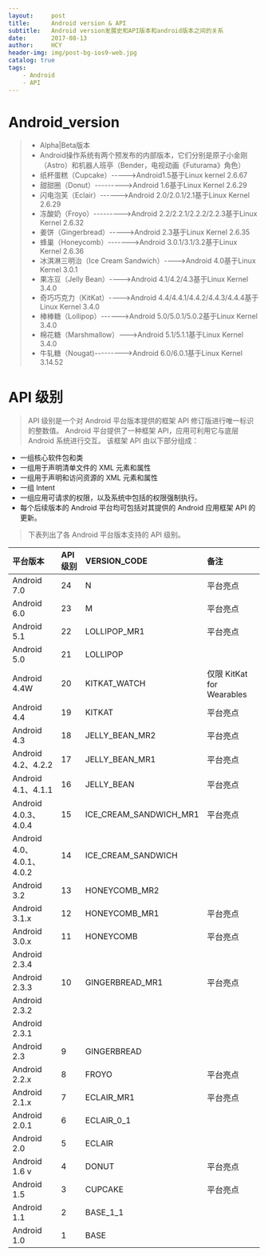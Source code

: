 ```yaml
---
layout:     post
title:      Android version & API
subtitle:   Android version发展史和API版本和android版本之间的关系
date:       2017-08-13
author:     HCY
header-img: img/post-bg-ios9-web.jpg
catalog: true
tags:
    - Android
    - API
---
```

# Android_version
> * Alpha|Beta版本
> * Android操作系统有两个预发布的内部版本，它们分别是原子小金刚（Astro）和机器人班亭（Bender，电视动画《Futurama》角色）
> * 纸杯蛋糕（Cupcake）----->Android1.5基于Linux kernel 2.6.67
> * 甜甜圈（Donut）--------->Android 1.6基于Linux Kernel 2.6.29
> * 闪电泡芙（Eclair）------>Android 2.0/2.0.1/2.1基于Linux Kernel 2.6.29
> * 冻酸奶（Froyo）--------->Android 2.2/2.2.1/2.2.2/2.2.3基于Linux Kernel 2.6.32
> * 姜饼（Gingerbread）----->Android 2.3基于Linux Kernel 2.6.35
> * 蜂巢（Honeycomb）------->Android 3.0.1/3.1/3.2基于Linux Kernel 2.6.36
> * 冰淇淋三明治（Ice Cream Sandwich）---->Android 4.0基于Linux Kernel 3.0.1
> * 果冻豆（Jelly Bean）---->Android 4.1/4.2/4.3基于Linux Kernel 3.4.0
> * 奇巧巧克力（KitKat）---->Android 4.4/4.4.1/4.4.2/4.4.3/4.4.4基于Linux Kernel 3.4.0
> * 棒棒糖（Lollipop）------>Android 5.0/5.0.1/5.0.2基于Linux Kernel 3.4.0
> * 棉花糖（Marshmallow）--->Android 5.1/5.1.1基于Linux Kernel 3.4.0
> * 牛轧糖（Nougat)--------->Android 6.0/6.0.1基于Linux Kernel 3.14.52
# API 级别
>API 级别是一个对 Android 平台版本提供的框架 API 修订版进行唯一标识的整数值。
>Android 平台提供了一种框架 API，应用可利用它与底层 Android 系统进行交互。 该框架 API 由以下部分组成：
+ 一组核心软件包和类
+ 一组用于声明清单文件的 XML 元素和属性
+ 一组用于声明和访问资源的 XML 元素和属性
+ 一组 Intent
+ 一组应用可请求的权限，以及系统中包括的权限强制执行。
+ 每个后续版本的 Android 平台均可包括对其提供的 Android 应用框架 API 的更新。
> 下表列出了各 Android 平台版本支持的 API 级别。

|平台版本|API 级别| VERSION_CODE |备注|
|:-------|:-------|:-------|:-------|
|Android 7.0|	24	|N	|平台亮点|
|Android 6.0|	23|	M	|平台亮点|
|Android 5.1|	22	|LOLLIPOP_MR1	|平台亮点|
|Android 5.0	|21|	LOLLIPOP|
|Android 4.4W|	20	|KITKAT_WATCH	|仅限 KitKat for Wearables|
|Android 4.4	|19	|KITKAT	|平台亮点|
|Android 4.3|	18|	JELLY_BEAN_MR2|	平台亮点|
|Android 4.2、4.2.2	|17	|JELLY_BEAN_MR1	|平台亮点|
|Android 4.1、4.1.1	|16|	JELLY_BEAN|	平台亮点|
|Android 4.0.3、4.0.4	|15|	ICE_CREAM_SANDWICH_MR1	|平台亮点|
|Android 4.0、4.0.1、4.0.2	|14	|ICE_CREAM_SANDWICH|
|Android 3.2	|13	|HONEYCOMB_MR2	|
|Android 3.1.x	|12|	HONEYCOMB_MR1	|平台亮点|
|Android 3.0.x	|11	|HONEYCOMB	|平台亮点|
|Android 2.3.4|
|Android 2.3.3	|10	|GINGERBREAD_MR1	|平台亮点|
|Android 2.3.2|
|Android 2.3.1|
|Android 2.3	|9	|GINGERBREAD|
|Android 2.2.x	|8	|FROYO	|平台亮点|
|Android 2.1.x	|7	|ECLAIR_MR1	|平台亮点|
|Android 2.0.1	|6	|ECLAIR_0_1|
|Android 2.0	|5|	ECLAIR|
|Android 1.6	v|4|	DONUT	|平台亮点|
|Android 1.5	|3	|CUPCAKE|	平台亮点|
|Android 1.1	|2	|BASE_1_1	|
|Android 1.0	|1	|BASE	|
